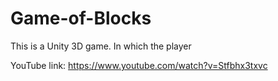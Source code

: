 # Game-of-Blocks
This is a Unity 3D game. In which the player

YouTube link: https://www.youtube.com/watch?v=Stfbhx3txvc

